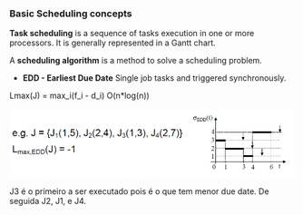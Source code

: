 ### Basic Scheduling concepts

**Task scheduling** is a sequence of tasks execution in one or more processors. It is generally represented in a Gantt chart.

A **scheduling algorithm** is a method to solve a scheduling problem.

* **EDD - Earliest Due Date**
Single job tasks and triggered synchronously.

Lmax(J) = max_i(f_i - d_i)
O(n*log(n))

<img src="Images/edd.PNG" width="550">

J3 é o primeiro a ser executado pois é o que tem menor due date. De seguida J2, J1, e J4.
